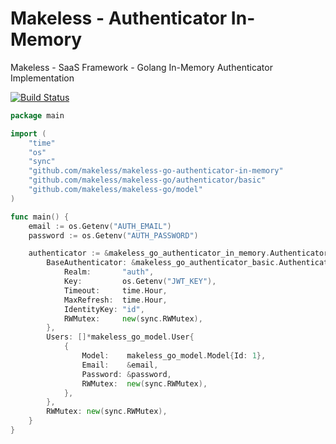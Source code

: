 # Makeless - Authenticator In-Memory

Makeless - SaaS Framework - Golang In-Memory Authenticator Implementation

[![Build Status](https://ci.loeffel.io/api/badges/makeless/makeless-go-authenticator-in-memory/status.svg)](https://ci.loeffel.io/makeless/makeless-go-authenticator-in-memory)

```go
package main

import (
    "time"
    "os"
    "sync"
    "github.com/makeless/makeless-go-authenticator-in-memory"
    "github.com/makeless/makeless-go/authenticator/basic"
    "github.com/makeless/makeless-go/model"
)

func main() {
    email := os.Getenv("AUTH_EMAIL")
    password := os.Getenv("AUTH_PASSWORD")

    authenticator := &makeless_go_authenticator_in_memory.Authenticator{
        BaseAuthenticator: &makeless_go_authenticator_basic.Authenticator{
            Realm:       "auth",
            Key:         os.Getenv("JWT_KEY"),
            Timeout:     time.Hour,
            MaxRefresh:  time.Hour,
            IdentityKey: "id",
            RWMutex:     new(sync.RWMutex),
        },
        Users: []*makeless_go_model.User{
            {
                Model:    makeless_go_model.Model{Id: 1},
                Email:    &email,
                Password: &password,
                RWMutex:  new(sync.RWMutex),
            },
        },
        RWMutex: new(sync.RWMutex),
    }
}
```